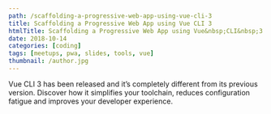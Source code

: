 ```yaml
---
path: /scaffolding-a-progressive-web-app-using-vue-cli-3
title: Scaffolding a Progressive Web App using Vue CLI 3
htmlTitle: Scaffolding a Progressive Web App using Vue&nbsp;CLI&nbsp;3
date: 2018-10-14
categories: [coding]
tags: [meetups, pwa, slides, tools, vue]
thumbnail: /author.jpg
---
```


Vue CLI 3 has been released and it’s completely different from its previous version. Discover how it simplifies your toolchain, reduces configuration fatigue and improves your developer experience.
